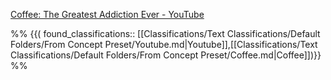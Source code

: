 [Coffee: The Greatest Addiction Ever - YouTube](https://www.youtube.com/watch?v=OTVE5iPMKLg)

%%
{{( found_classifications:: [[Classifications/Text Classifications/Default Folders/From Concept Preset/Youtube.md|Youtube]],[[Classifications/Text Classifications/Default Folders/From Concept Preset/Coffee.md|Coffee]])}}
%%
